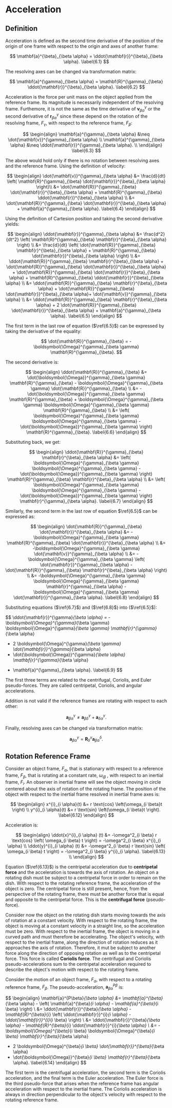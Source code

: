 # Acceleration

## Definition

Acceleration is defined as the second time derivative of the position of the origin of one frame with respect to the origin and axes of another frame:

$$
\mathbf{a}^{\beta}_{\beta \alpha} = \ddot{\mathbf{r}}^{\beta}_{\beta \alpha}. \label{6.1}
$$

The resolving axes can be changed via transformation matrix:

$$
\mathbf{a}^{\gamma}_{\beta \alpha} = \mathbf{R}^{\gamma}_{\beta} \ddot{\mathbf{r}}^{\beta}_{\beta \alpha}. \label{6.2}
$$

Acceleration is the force per unit mass on the object applied from the reference frame. Its magnitude is necessarily independent of the resolving frame. Furthemore, it is 
not the same as the time derivative of $\mathbf{v}^{\gamma}_{\beta \alpha}$ or the second derivative of $\mathbf{r}^{\gamma}_{\beta \alpha}$ since these
depend on the rotation of the resolving frame, $F_{\gamma}$, with respect to the reference frame, $F_\beta$:

$$
\begin{align}
\mathbf{a}^{\gamma}_{\beta \alpha} &\neq \dot{\mathbf{v}}^{\gamma}_{\beta \alpha} \\
\mathbf{a}^{\gamma}_{\beta \alpha} &\neq \ddot{\mathbf{r}}^{\gamma}_{\beta \alpha}. \\
\end{align} \label{6.3}
$$

The above would hold only if there is no rotation between resolving axes and the reference frame. Using the definition of velocity:

$$
\begin{align}
\dot{\mathbf{v}}^{\gamma}_{\beta \alpha} &= \frac{d}{dt} \left( \mathbf{R}^{\gamma}_{\beta} \dot{\mathbf{r}}^{\beta}_{\beta \alpha} \right)\\
&=  \dot{\mathbf{R}}^{\gamma}_{\beta} \dot{\mathbf{r}}^{\beta}_{\beta \alpha} + \mathbf{R}^{\gamma}_{\beta} \ddot{\mathbf{r}}^{\beta}_{\beta \alpha} \\
&= \dot{\mathbf{R}}^{\gamma}_{\beta} \dot{\mathbf{r}}^{\beta}_{\beta \alpha} + \mathbf{a}^{\gamma}_{\beta \alpha}. \label{6.4}
\end{align}
$$

Using the definition of Cartesion position and taking the second derivative yields:

$$
\begin{align}
\ddot{\mathbf{r}}^{\gamma}_{\beta \alpha} &= \frac{d^2}{dt^2} \left( \mathbf{R}^{\gamma}_{\beta} \mathbf{r}^{\beta}_{\beta \alpha} \right) \\
&= \frac{d}{dt} \left( \dot{\mathbf{R}}^{\gamma}_{\beta} \mathbf{r}^{\beta}_{\beta \alpha} + \mathbf{R}^{\gamma}_{\beta} \dot{\mathbf{r}}^{\beta}_{\beta \alpha} \right) \\
&= \ddot{\mathbf{R}}^{\gamma}_{\beta} \mathbf{r}^{\beta}_{\beta \alpha} + \dot{\mathbf{R}}^{\gamma}_{\beta} \dot{\mathbf{r}}^{\beta}_{\beta \alpha} + 
\dot{\mathbf{R}}^{\gamma}_{\beta} \dot{\mathbf{r}}^{\beta}_{\beta \alpha} + \mathbf{R}^{\gamma}_{\beta} \ddot{\mathbf{r}}^{\beta}_{\beta \alpha} \\
&= \ddot{\mathbf{R}}^{\gamma}_{\beta} \mathbf{r}^{\beta}_{\beta \alpha} + \dot{\mathbf{R}}^{\gamma}_{\beta} \dot{\mathbf{r}}^{\beta}_{\beta \alpha}+ \dot{\mathbf{v}}^{\gamma}_{\beta \alpha} \\
&= \ddot{\mathbf{R}}^{\gamma}_{\beta} \mathbf{r}^{\beta}_{\beta \alpha} + 2 \dot{\mathbf{R}}^{\gamma}_{\beta} \dot{\mathbf{r}}^{\beta}_{\beta \alpha} + \mathbf{a}^{\gamma}_{\beta \alpha}. \label{6.5}
\end{align}
$$

The first term in the last row of equation ($\ref{6.5}$) can be expressed by taking the derivative of the equality:

$$
\dot{\mathbf{R}}^{\gamma}_{\beta} = -\boldsymbol{\Omega}^{\gamma}_{\beta \gamma} \mathbf{R}^{\gamma}_{\beta}.
$$

The second derivative is:

$$
\begin{align}
\ddot{\mathbf{R}}^{\gamma}_{\beta} &= \dot{\boldsymbol{\Omega}}^{\gamma}_{\beta \gamma} \mathbf{R}^{\gamma}_{\beta} - \boldsymbol{\Omega}^{\gamma}_{\beta \gamma} \dot{\mathbf{R}}^{\gamma}_{\beta} \\
&= -\dot{\boldsymbol{\Omega}}^{\gamma}_{\beta \gamma} \mathbf{R}^{\gamma}_{\beta} + \boldsymbol{\Omega}^{\gamma}_{\beta \gamma} \boldsymbol{\Omega}^{\gamma}_{\beta \gamma} \mathbf{R}^{\gamma}_{\beta} \\
&= \left( \boldsymbol{\Omega}^{\gamma}_{\beta \gamma} \boldsymbol{\Omega}^{\gamma}_{\beta \gamma} -  \dot{\boldsymbol{\Omega}}^{\gamma}_{\beta \gamma} \right) \mathbf{R}^{\gamma}_{\beta}.
 \label{6.6}
\end{align}
$$

Substituting back, we get:

$$
\begin{align}
\ddot{\mathbf{R}}^{\gamma}_{\beta} \mathbf{r}^{\beta}_{\beta \alpha} &= 
\left( \boldsymbol{\Omega}^{\gamma}_{\beta \gamma} \boldsymbol{\Omega}^{\gamma}_{\beta \gamma} -  \dot{\boldsymbol{\Omega}}^{\gamma}_{\beta \gamma} \right) \mathbf{R}^{\gamma}_{\beta}
\mathbf{r}^{\beta}_{\beta \alpha} \\
&= \left( \boldsymbol{\Omega}^{\gamma}_{\beta \gamma} \boldsymbol{\Omega}^{\gamma}_{\beta \gamma} -  \dot{\boldsymbol{\Omega}}^{\gamma}_{\beta \gamma} \right) \mathbf{r}^{\gamma}_{\beta \alpha}. \label{6.7}
\end{align}
$$

Similarly, the second term in the last row of equation $\ref{6.5}$ can be expressed as:

$$
\begin{align}
\dot{\mathbf{R}}^{\gamma}_{\beta} \dot{\mathbf{r}}^{\beta}_{\beta \alpha} &= -\boldsymbol{\Omega}^{\gamma}_{\beta \gamma} \mathbf{R}^{\gamma}_{\beta} \dot{\mathbf{r}}^{\beta}_{\beta \alpha} \\ 
&= -\boldsymbol{\Omega}^{\gamma}_{\beta \gamma} \dot{\mathbf{v}}^{\gamma}_{\beta \alpha} \\
&= -\boldsymbol{\Omega}^{\gamma}_{\beta \gamma} \left( \dot{\mathbf{r}}^{\gamma}_{\beta \alpha} - \dot{\mathbf{R}}^{\gamma}_{\beta} \mathbf{r}^{\beta}_{\beta \alpha} \right) \\
&= -\boldsymbol{\Omega}^{\gamma}_{\beta \gamma} \boldsymbol{\Omega}^{\gamma}_{\beta \gamma} \mathbf{r}^{\gamma}_{\beta \alpha} - \boldsymbol{\Omega}^{\gamma}_{\beta \gamma} \dot{\mathbf{r}}^{\gamma}_{\beta \alpha}. \label{6.8}
\end{align}
$$

Substituting equations ($\ref{6.7}$) and ($\ref{6.8}$) into ($\ref{6.5}$):

$$
\ddot{\mathbf{r}}^{\gamma}_{\beta \alpha} = -\boldsymbol{\Omega}^{\gamma}_{\beta \gamma} \boldsymbol{\Omega}^{\gamma}_{\beta \gamma} \mathbf{r}^{\gamma}_{\beta \alpha} 
- 2 \boldsymbol{\Omega}^{\gamma}_{\beta \gamma} \dot{\mathbf{r}}^{\gamma}_{\beta \alpha}
- \dot{\boldsymbol{\Omega}}^{\gamma}_{\beta \alpha} \mathbf{r}^{\gamma}_{\beta \alpha}
+ \mathbf{a}^{\gamma}_{\beta \alpha}. \label{6.9}
$$

The first three terms are related to the centrifugal, Coriolis, and Euler pseudo-forces. They are called centripetal, Coriolis, and angular accelerations.

Addition is not valid if the reference frames are rotating with respect to each other:

$$
\mathbf{a}^{\gamma}_{\beta \alpha} \neq \mathbf{a}^{\gamma}_{\beta \delta} + \mathbf{a}^{\gamma}_{\delta \alpha}. \label{6.10}
$$

Finally, resolving axes can be changed via transformation matrix:

$$
\mathbf{a}^{\gamma}_{\beta \alpha} = \mathbf{R}^{\gamma}_{\delta} \mathbf{a}^{\delta}_{\beta \alpha}. \label{6.11}
$$

## Rotation Reference Frame

Consider an object frame, $F_\alpha$, that is stationary with respect to a reference frame, $F_\beta$, that is rotating at a constant rate, $\omega_{ i \beta}$ , with respect to an inertial frame, $F_i$. 
An observer in inertial frame will see the object moving in circle centered about the axis of rotation of the rotating frame. The position of the object with respect
to the inertial frame resolved in
inertial frame axes is:

$$
\begin{align}
x^{i}_{i \alpha}(t) &= r \text{cos} \left(\omega_{i \beta}t \right) \\
y^{i}_{i \alpha}(t) &= r \text{sin} \left(\omega_{i \beta}t \right). \label{6.12}
\end{align}
$$

Acceleration is:

$$
\begin{align}
\ddot{x}^{i}_{i \alpha} (t) &= -\omega^2_{i \beta} r \text{cos} \left( \omega_{i \beta} t \right) = -\omega^2_{i \beta} x^{i}_{i \alpha} \\
\ddot{y}^{i}_{i \alpha} (t) &= -\omega^2_{i \beta} r \text{sin} \left( \omega_{i \beta} t \right) = -\omega^2_{i \beta} y^{i}_{i \alpha}. \label{6.13} \\
\end{align}
$$

Equation ($\ref{6.13}$) is the centripetal acceleration due to <b>centripetal force</b> and the acceleration is towards the axis of rotation. An object on a rotating dish must be subject to a 
centripetal force in order to remain on the dish.  With respect to the rotating reference frame, the acceleration of the object is zero. The centripetal force is still present,
hence, from the perspective of the rotating frame, there must be another force that is equal and opposite to the centripetal force. This is the <b>centrifugal force</b> (pseudo-force).

Consider now the object on the rotating dish starts moving towards the axis of rotation at a constant velocity. With respect to the rotating frame, the object is moving at a constant velocity in
a straight line, so the acceleration must be zero. With respect to the inertial frame, the object is moving in a curved path and must therefore be accelerating. The object's velocity,
with respect to the inertial frame, along the direction of rotation reduces as it approaches the axis of rotation. Therefore, it mut be subject to another force along the direction
of opposing rotation as well as to the centripetal force. This force is called <b>Coriolis force</b>. The centrifugal and Coriolis pseudo-accelerations sum to the centripetal acceleration
required to describe the object's motion with respect to the rotating frame.

Consider the motion of an object frame, $F_\alpha$, with respect to a rotating reference frame, $F_\beta$. The pseudo-acceleration, $\mathbf{a}^{P \beta}_{\beta \alpha}$ is:

$$
\begin{align}
\mathbf{a}^{P\beta}_{\beta \alpha} &= \mathbf{a}^{\beta}_{\beta \alpha} - \left( \mathbf{a}^{\beta}_{i \alpha} - \mathbf{a}^{\beta}_{i \beta} \right) \\
&= \ddot{\mathbf{r}}^{\beta}_{\beta \alpha} - \mathbf{R}^{\beta}_{i} \left( \ddot{\mathbf{r}}^{i}_{i \alpha} - \ddot{\mathbf{r}}^{i}_{i \beta}  \right) \\
&= \ddot{\mathbf{r}}^{\beta}_{\beta \alpha} - \mathbf{R}^{\beta}_{i} \ddot{\mathbf{r}}^{i}_{\beta \alpha} \\
&= -\boldsymbol{\Omega}^{\beta}_{i \beta} \boldsymbol{\Omega}^{\beta}_{i \beta} \mathbf{r}^{\beta}_{\beta \alpha}
- 2 \boldsymbol{\Omega}^{\beta}_{i \beta} \dot{\mathbf{r}}^{\beta}_{\beta \alpha}
- \dot{\boldsymbol{\Omega}}^{\beta}_{i \beta} \mathbf{r}^{\beta}_{\beta \alpha}. \label{6.14}
\end{align}
$$

The first term is the centrifugal acceleration, the second term is the Coriolis acceleration, and the final term is the Euler acceleration. The Euler force
is the third pseudo-force that arises when the reference frame has angular acceleration with respect to the inertial frame. The Coriolis acceleration is always in direction perpendicular
to the object's velocity with respect to the rotating reference frame.